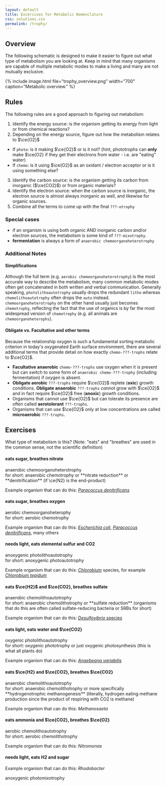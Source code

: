 ```yaml
---
layout: default
title: Excercises for Metabolic Nomenclature
css: solutions.css
permalink: /trophy/
---
```


<script type="text/x-mathjax-config">
MathJax.Hub.Config({TeX: {extensions:["mhchem.js"]}});
</script>

## Overview

The following schematic is designed to make it easier to figure out what type of metabolism you are looking at. Keep in mind that many organisms are capable of multiple metabolic modes to make a living and many are not mutually exclusive.

{% include image.html file="trophy_overview.png" width="700" caption="Metabolic overview." %}

## Rules

The following rules are a good approach to figuring out metabolism:

1. Identify the energy source: is the organism getting its energy from light or from chemical reactions?
2. Depending on the energy source, figure out how the metabolism relates to $\ce{O2}$
  - If `photo`: is it making $\ce{O2}$ or is it not? (hint, phototrophs can **only** make $\ce{O2} if they get their electrons from water - i.e. are "eating" water)
  - If `chemo`: is it using $\ce{O2}$ as an oxidant / electron acceptor or is it using something else?
3. Identify the carbon source: is the organism getting its carbon from inorganic ($\ce{CO2}$) or from organic materials?
4. Identify the electron source: when the carbon source is inorganic, the electron source is almost always inorganic as well, and likewise for organic sources.
5. Combine all the terms to come up with the final `???-otrophy`

### Special cases
 - if an organism is using both organic AND inorganic carbon and/or electron sources, the metabolism is some kind of `???-mixotrophy`.
 - **fermentation** is always a form of `anaerobic chemoorganoheterotrophy`

### Additional Notes

#### Simplifications

Although the full term (e.g. `aerobic chemoorganoheterotrophy`) is the most accurate way to describe the metabolism, many common metabolic modes often get concatenated in both written and verbal communication. Generally speaking, `photolithoautotrophy` usually drops the redundant `litho` whereas `chemolithoautotrophy` often drops the `auto` instead. `chemoorganoheterotrophy` on the other hand usually just becomes `chemotrophy`, reflecting the fact that the use of organics is by far the most widespread version of `chemotrophy` (e.g. all animals are `chemoorganoheterophs`).

#### **Obligate** vs. **Facultative** and other terms

Because the relationship oxygen is such a fundamental sorting metabolic criterion in today's oxygenated Earth surface environment, there are several additional terms that provide detail on how exactly `chemo-???-trophs` relate to $\ce{O2}$.

- **Facultative anaerobic** `chemo-???-trophs` use oxygen when it is present but can switch to some form of `anaerobic chemo-???-trophy` (including fermentation) if oxygen is absent.
- **Obligate aerobic** `???-trophs` require $\ce{O2}$ replete (**oxic**) growth conditions. **Obligate anaerobic** `???-trophs` _cannot_ grow with $\ce{O2}$ and in fact require $\ce{O2}$ free (**anoxic**) growth conditions.
- Organisms that cannot use $\ce{O2}$ but can tolerate its presence are often called **aerotolerant** `???-trophs`.
- Organisms that can use $\ce{O2}$ only at low concentrations are called **microaerobic** `???-trophs`.

## Exercises

What type of metabolism is this? (Note: "eats" and "breathes" are used in the common sense, not the scientific definition)

#### eats sugar, breathes nitrate

<div class="solution">
anaerobic chemoorganoheterotrophy <br/>
for short: anaerobic chemotrophy or **nitrate reduction** or **denitrification** (if \ce{N2} is the end-product)
</div>

Example organism that can do this: [*Paracoccus denitrificans*](https://en.wikipedia.org/wiki/Paracoccus_denitrificans)


#### eats sugar, breathes oxygen

<div class="solution">
aerobic chemoorganoheterophy <br/>
for short: aerobic chemotrophy
</div>

Example organism that can do this: [*Escherichia coli*](https://en.wikipedia.org/wiki/Escherichia_coli), [*Paracoccus denitrificans*](https://en.wikipedia.org/wiki/Paracoccus_denitrificans), many others

#### needs light, eats elemental sulfur and CO2

<div class="solution">
anoxygenic photolithoautotrophy<br/>
for short: anoxygenic photoautotrophy
</div>

Example organism that can do this: [*Chlorobium*](https://en.wikipedia.org/wiki/Chlorobium) species, for example [*Chlorobium tepidum*](https://en.wikipedia.org/wiki/Chlorobium_tepidum)


#### eats $\ce{H2}$ and $\ce{CO2}, breathes sulfate

<div class="solution">
anaerobic chemolithoautotrophy<br/>
for short: anaerobic chemolithotrophy or **sulfate reduction** (organisms that do this are often called sulfate-reducing bacteria or SRBs for short)
</div>

Example organism that can do this: [*Desulfovibrio* species](https://en.wikipedia.org/wiki/Desulfovibrio)


#### eats light, eats water and $\ce{CO2}

<div class="solution">
oxygenic photolithoautotrophy<br/>
for short: oxygenic phototrophy or just oxygenic photosynthesis (this is what all plants do)
</div>

Example organism that can do this: [*Anaebeana variabilis*](https://en.wikipedia.org/wiki/Anabaena_variabilis)

#### eats $\ce{H2} and $\ce{CO2}, breathes $\ce{CO2}

<div class="solution">
anaerobic chemolithoautotrophy<br/>
for short: anaerobic chemolithotrophy or more specifically **hydrogenotrophic methanogenesis** (literally, hydrogen eating methane production since the product of respiring with CO2 is methane)
</div>

Example organism that can do this: *Methanosaeta*

#### eats ammonia and $\ce{CO2}, breathes $\ce{O2}

<div class="solution">
aerobic chemolithoautotrophy<br/>
for short: aerobic chemolithotrophy
</div>

Example organism that can do this: *Nitromonas*

#### needs light, eats H2 and sugar

Example organism that can do this: *Rhodobacter*
<div class="solution">
anoxygenic photomixotrophy
</div>
